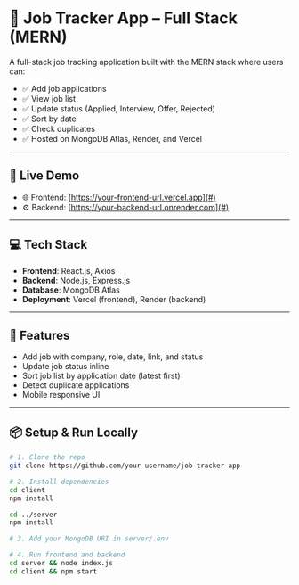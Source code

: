 # 📘 Job Tracker App – Full Stack (MERN)

A full-stack job tracking application built with the MERN stack where users can:
- ✅ Add job applications
- ✅ View job list
- ✅ Update status (Applied, Interview, Offer, Rejected)
- ✅ Sort by date
- ✅ Check duplicates
- ✅ Hosted on MongoDB Atlas, Render, and Vercel

---

## 🔗 Live Demo

- 🌐 Frontend: [https://your-frontend-url.vercel.app](#)
- ⚙️ Backend: [https://your-backend-url.onrender.com](#)

---

## 💻 Tech Stack

- **Frontend**: React.js, Axios
- **Backend**: Node.js, Express.js
- **Database**: MongoDB Atlas
- **Deployment**: Vercel (frontend), Render (backend)

---

## 🚀 Features

- Add job with company, role, date, link, and status
- Update job status inline
- Sort job list by application date (latest first)
- Detect duplicate applications
- Mobile responsive UI

---

## 📦 Setup & Run Locally

```bash
# 1. Clone the repo
git clone https://github.com/your-username/job-tracker-app

# 2. Install dependencies
cd client
npm install

cd ../server
npm install

# 3. Add your MongoDB URI in server/.env

# 4. Run frontend and backend
cd server && node index.js
cd client && npm start
